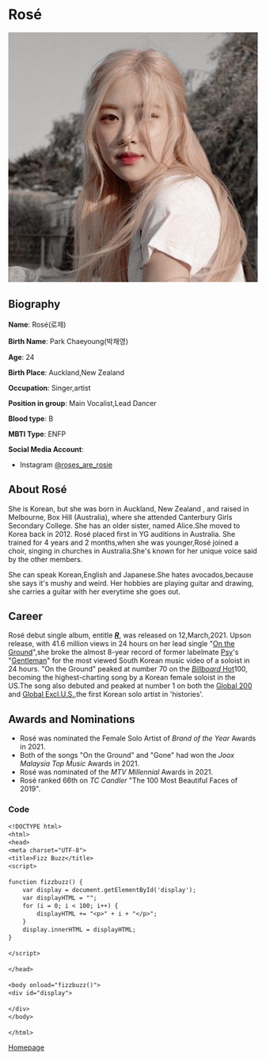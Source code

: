 # Rosé
![](https://github.com/AngelS28/AngelS28/blob/main/image/rose1.jpeg)

## Biography 

**Name**: Rosé(로제)

**Birth Name**: Park Chaeyoung(박채영)

**Age**: 24

**Birth Place**: Auckland,New Zealand

**Occupation**: Singer,artist

**Position in group**: Main Vocalist,Lead Dancer

**Blood type**: B

**MBTI Type**: ENFP

**Social Media Account**:
* Instagram [@roses_are_rosie](https://www.instagram.com/roses_are_rosie/)

## About Rosé
She is Korean, but she was born in Auckland, New Zealand , and raised in Melbourne, Box Hill (Australia), 
where she attended Canterbury Girls Secondary College. She has an older sister, named Alice.She moved to Korea back in 2012.
Rosé placed first in YG auditions in Australia.
She trained for 4 years and 2 months,when she was younger,Rosé joined a choir, singing in churches
in Australia.She's known for her unique voice said by the other members. 

She can speak Korean,English and Japanese.She hates avocados,because she says it's mushy and weird.
Her hobbies are playing guitar and drawing, she carries a guitar with her everytime she goes out.

## Career 
Rosé debut single album, entitle [_**R**_](https://en.wikipedia.org/wiki/R_(single_album)), was released on 12,March,2021. Upson release, with 41.6 million views in 24
hours on her lead single "[On the Ground](https://www.youtube.com/watch?v=CKZvWhCqx1s)",she broke the 
almost 8-year record of former labelmate [Psy](https://en.wikipedia.org/wiki/Psy)'s "[Gentleman](https://www.youtube.com/watch?v=ASO_zypdnsQ)"
for the most viewed South Korean music video of a soloist in 24 hours. 
"On the Ground" peaked at number 70 on the [_Billboard_ Hot](https://www.billboard.com/)100, becoming the highest-charting song
by a Korean female soloist in the US.The song also debuted and peaked at number 1 on both the [Global 200](https://www.billboard.com/charts/billboard-global-200) and 
[Global Excl.U.S.](https://www.billboard.com/charts/billboard-global-excl-us),the first Korean solo artist in 'histories'.


## Awards and Nominations
* Rosé was nominated the Female Solo Artist of _Brand of the Year_ Awards in 2021.
* Both of the songs "On the Ground" and "Gone" had won the _Joox Malaysia Top Music_ Awards in 2021.
* Rosé was nominated of the _MTV Millennial_ Awards in 2021. 
* Rosé ranked 66th on _TC Candler_ "The 100 Most Beautiful Faces of 2019".


### Code 
```
<!DOCTYPE html>
<html>
<head>
<meta charset="UTF-8">
<title>Fizz Buzz</title>
<script>

function fizzbuzz() {
	var display = document.getElementById('display');
	var displayHTML = "";
	for (i = 0; i < 100; i++) {
		displayHTML += "<p>" + i + "</p>";
	}
	display.innerHTML = displayHTML;
}

</script>

</head>

<body onload="fizzbuzz()">
<div id="display">

</div>
</body>

</html>
```
[Homepage](https://github.com/AngelS28/AngelS28/blob/main/introLengendaryGirlGroup.md)



